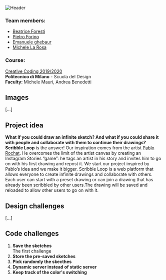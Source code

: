 ![Header](asstes/header.png)

### Team members:
* [Beatrice Foresti](mailto:)
* [Pietro Forino](mailto:pietrof@live.com)
* [Emanuele ghebaur](mailto:emanueleghebaur@gmail.com)
* [Michele La Rosa](mailto:)

### Course:
[Creative Coding 2019/2020](https://drawwithcode.github.io/2019/)<br>
**Politecnico di Milano** - Scuola del Design<br>
**Faculty:** Michele Mauri, Andrea Benedetti

## Images
[...]

## Project idea
**What if you could draw an infinite sketch? And what if you could share it with people and collaborate with them to continue their drawings?**
**Scribble Loop** is the answer! 
Our inspiration comes from the artist [Pablo Rochat](http://pablorochat.com). He overcomes the limit of the artist canvas by creating an Instagram Stories “game”: he tags an artist in his story and invites him to go on with his first drawing and repost it. 
We start our project inspired by Pablo’s idea and we make it bigger. 
Scribble Loop is a web platform that allows everyone to create infinite drawings and collaborate with others. Each user can start with a preset drawing or can join a drawing that has already been scribbled by other users.The drawing will be saved and reloaded to allow other users to go on with it.

## Design challenges
[...]

## Code challenges


<ol>
  <li>
    <b>Save the sketches</b></br>
The first challenge
 </li>
   <li>
     <b>Store the pre-saved sketches</b></br>
 </li>
 <li>
  <b>Pick randomly the skecthes</b></br>
 </li>
 <li>
  <b>Dynamic server instead of static server</b></br>
 </li>
 <li>
  <b>Keep track of the color's switching</b></br>
 </li>
</ol>
